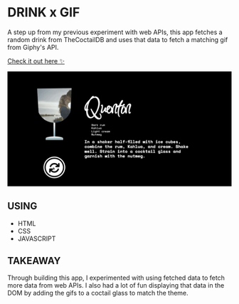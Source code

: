 # DRINK x GIF
A step up from my previous experiment with web APIs, this app fetches a random drink from TheCoctailDB and uses that data to fetch a matching gif from Giphy's API. 

[Check it out here :sparkles:](https://drinkxgif.netlify.app/)

<a href="https://drinkxgif.netlify.app/" target="_blank">
    <img src="https://github.com/randicrews/drink-x-gif/blob/answer/drinkxgif.gif"/>
</a>

## USING 
- HTML
- CSS
- JAVASCRIPT

## TAKEAWAY
Through building this app, I experimented with using fetched data to fetch more data from web APIs. I also had a lot of fun displaying that data in the DOM by adding the gifs to a coctail glass to match the theme.

